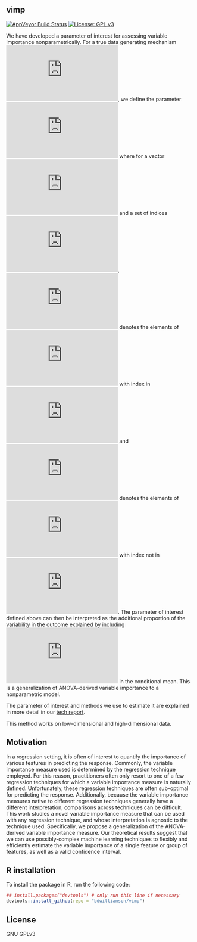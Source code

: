## vimp

[![AppVeyor Build Status](https://ci.appveyor.com/api/projects/status/github/bdwilliamson/vimp?branch=master&svg=true)](https://ci.appveyor.com/project/bdwilliamson/vimp)
[![License: GPL v3](https://img.shields.io/badge/License-GPL%20v3-blue.svg)](https://www.gnu.org/licenses/gpl-3.0)

We have developed a parameter of interest for assessing variable importance nonparametrically. For a true data generating mechanism ![equation](http://latex.codecogs.com/gif.latex?P_0), we define the parameter ![equation](http://latex.codecogs.com/gif.latex?%5CPsi_s%28P_0%29%20%3A%3D%20%5Cfrac%7B%5Cint%20%5C%7BE_%7BP_0%7D%28Y%20%5Cmid%20X%20%3D%20x%29%20-%20E_%7BP_0%7D%28Y%20%5Cmid%20X_%7B%28-s%29%7D%20%3D%20x_%7B%28-s%29%7D%29%5C%7D%5E2%20dP_0%28x%29%7D%7Bvar_%7BP_0%7D%28Y%29%7D%2C) where for a vector ![equation](http://latex.codecogs.com/gif.latex?v) and a set of indices ![equation](http://latex.codecogs.com/gif.latex?r), ![equation](http://latex.codecogs.com/gif.latex?v_r) denotes the elements of ![equation](http://latex.codecogs.com/gif.latex?v) with index in ![equation](http://latex.codecogs.com/gif.latex?r) and ![equation](http://latex.codecogs.com/gif.latex?v_%7B%28-r%29%7D) denotes the elements of ![equation](http://latex.codecogs.com/gif.latex?v) with index not in ![equation](http://latex.codecogs.com/gif.latex?r). The parameter of interest defined above can then be interpreted as the additional proportion of the variability in the outcome explained by including ![equation](http://latex.codecogs.com/gif.latex?X_s) in the conditional mean. This is a generalization of ANOVA-derived variable importance to a nonparametric model. 

The parameter of interest and methods we use to estimate it are explained in more detail in our [tech report](http://biostats.bepress.com/uwbiostat/paper422/).

This method works on low-dimensional and high-dimensional data. 

## Motivation

In a regression setting, it is often of interest to quantify the importance of various features in predicting the response. Commonly, the variable importance measure used is determined by the regression technique employed. For this reason, practitioners often only resort to one of a few regression techniques for which a variable importance measure is naturally defined. Unfortunately, these regression techniques are often sub-optimal for predicting the response. Additionally, because the variable importance measures native to different regression techniques generally have a different interpretation, comparisons across techniques can be difficult. This work studies a novel variable importance measure that can be used with any regression technique, and whose interpretation is agnostic to the technique used. Specifically, we propose a generalization of the ANOVA-derived variable importance measure. Our theoretical results suggest that we can use possibly-complex machine learning techniques to flexibly and efficiently estimate the variable importance of a single feature or group of features, as well as a valid confidence interval.

## R installation

To install the package in R, run the following code:

```r
## install.packages("devtools") # only run this line if necessary
devtools::install_github(repo = "bdwilliamson/vimp")
```

## License

GNU GPLv3
